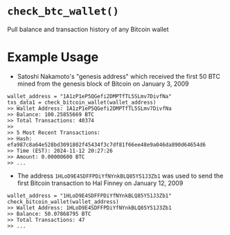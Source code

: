 # `check_btc_wallet()`
Pull balance and transaction history of any Bitcoin wallet

# Example Usage
-  Satoshi Nakamoto's "genesis address" which received the first 50 BTC mined from the genesis block of Bitcoin on January 3, 2009
```
wallet_address = "1A1zP1eP5QGefi2DMPTfTL5SLmv7DivfNa"
txs_data1 = check_bitcoin_wallet(wallet_address)
>> Wallet Address: 1A1zP1eP5QGefi2DMPTfTL5SLmv7DivfNa
>> Balance: 100.25855669 BTC
>> Total Transactions: 40374
>> 
>> 5 Most Recent Transactions:
>> Hash: efa987c8a64e528bd3091802f45434f3c7df81f66ee48e9a046da890d64654d6
>> Time (EST): 2024-11-12 20:27:26
>> Amount: 0.00000600 BTC
>> ...
```
- The address `1HLoD9E4SDFFPDiYfNYnkBLQ85Y51J3Zb1` was used to send the first Bitcoin transaction to Hal Finney on January 12, 2009
```
wallet_address = "1HLoD9E4SDFFPDiYfNYnkBLQ85Y51J3Zb1"
check_bitcoin_wallet(wallet_address)
>> Wallet Address: 1HLoD9E4SDFFPDiYfNYnkBLQ85Y51J3Zb1
>> Balance: 50.07868795 BTC
>> Total Transactions: 47
>> ...
```
